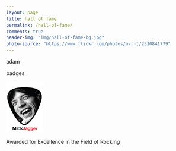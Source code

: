 ```yaml
---
layout: page
title: hall of fame
permalink: /hall-of-fame/
comments: true
header-img: "img/hall-of-fame-bg.jpg"
photo-source: "https://www.flickr.com/photos/n-r-t/2310841779"
---
```


adam 

badges

![](/img/badge-mick.png)

Awarded for Excellence in the Field of Rocking